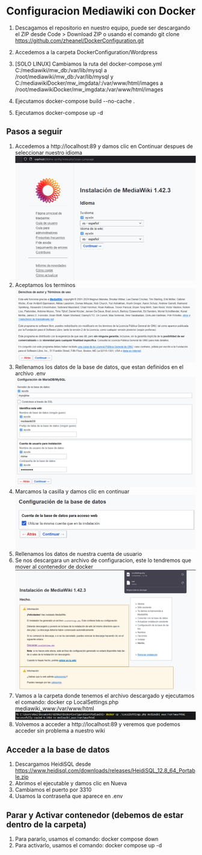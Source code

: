 # Configuracion Mediawiki con Docker

1. Descagamos el repositorio en nuestro equipo, puede ser descargando el ZIP desde Code > Download ZIP o usando el comando git clone https://github.com/zheanel/DockerConfiguration.git

2. Accedemos a la carpeta DockerConfiguration/Wordpress
3. [SOLO LINUX] Cambiamos la ruta del docker-compose.yml C:/mediawiki/mw_db:/var/lib/mysql a /root/mediawiki/mw_db:/var/lib/mysql y C:/mediawikiDocker/mw_imgdata/:/var/www/html/images a /root/mediawikiDocker/mw_imgdata:/var/www/html/images
4. Ejecutamos docker-compose build --no-cache .
5. Ejecutamos docker-compose up -d

## Pasos a seguir
1. Accedemos a http://localhost:89 y damos clic en Continuar despues de seleccionar nuestro idioma
![Setup 1](https://github.com/zheanel/DockerConfiguration/blob/main/Mediawiki/screenshots/setup1.png)
2. Aceptamos los terminos
![Setup 2](https://github.com/zheanel/DockerConfiguration/blob/main/Mediawiki/screenshots/setup2.png)
3. Rellenamos los datos de la base de datos, que estan definidos en el archivo .env
![Setup 3](https://github.com/zheanel/DockerConfiguration/blob/main/Mediawiki/screenshots/setup3.png)
4. Marcamos la casilla y damos clic en continuar
![Setup 4](https://github.com/zheanel/DockerConfiguration/blob/main/Mediawiki/screenshots/setup4.png)
5. Rellenamos los datos de nuestra cuenta de usuario
6. Se nos descargara un archivo de configuracion, este lo tendremos que mover al contenedor de docker
![Setup 5](https://github.com/zheanel/DockerConfiguration/blob/main/Mediawiki/screenshots/setup5.png)
7. Vamos a la carpeta donde tenemos el archivo descargado y ejecutamos el comando: docker cp LocalSettings.php mediawiki_www:/var/www/html
![Setup 6](https://github.com/zheanel/DockerConfiguration/blob/main/Mediawiki/screenshots/setup6.png)
8. Volvemos a acceder a http://localhost:89 y veremos que podemos acceder sin problema a nuestro wiki

## Acceder a la base de datos
1. Descargamos HeidiSQL desde https://www.heidisql.com/downloads/releases/HeidiSQL_12.8_64_Portable.zip
2. Abrimos el ejecutable y damos clic en Nueva
3. Cambiamos el puerto por 3310
4. Usamos la contraseña que aparece en .env

## Parar y Activar contenedor (debemos de estar dentro de la carpeta)
1. Para pararlo, usamos el comando: docker compose down
2. Para activarlo, usamos el comando: docker compose up -d